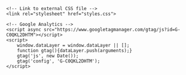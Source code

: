 <!DOCTYPE html>
<html lang="en">
<head>
    <meta charset="UTF-8">
    <meta name="viewport" content="width=device-width, initial-scale=1.0">
    <meta name="description" content="Tiago Rodrigues - Web Developer passionate about AI, Quantum Computing, Cybersecurity, and more.">
    <meta name="author" content="Tiago Rodrigues">
    <meta name="keywords" content="Web Developer, AI, Quantum Computing, Cybersecurity, E-Commerce">
    <meta property="og:title" content="Tiago Rodrigues - My Career in Tech">
    <title>Tiago Rodrigues - My Career in Tech</title>

    <!-- Link to external CSS file -->
    <link rel="stylesheet" href="styles.css">

    <!-- Google Analytics -->
    <script async src="https://www.googletagmanager.com/gtag/js?id=G-C0QKL2DHTM"></script>
    <script>
        window.dataLayer = window.dataLayer || [];
        function gtag(){dataLayer.push(arguments);}
        gtag('js', new Date());
        gtag('config', 'G-C0QKL2DHTM');
    </script>
</head>
<body>
    <!-- Your HTML content here -->
</body>
</html>

